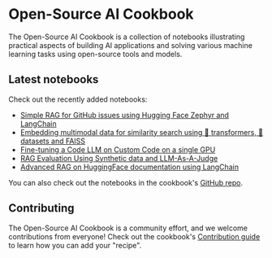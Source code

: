 # Open-Source AI Cookbook

The Open-Source AI Cookbook is a collection of notebooks illustrating practical aspects of building AI 
applications and solving various machine learning tasks using open-source tools and models.

## Latest notebooks

Check out the recently added notebooks: 

- [Simple RAG for GitHub issues using Hugging Face Zephyr and LangChain](rag_zephyr_langchain)
- [Embedding multimodal data for similarity search using 🤗 transformers, 🤗 datasets and FAISS](faiss_with_hf_datasets_and_clip)
- [Fine-tuning a Code LLM on Custom Code on a single GPU](fine_tuning_code_llm_on_single_gpu)
- [RAG Evaluation Using Synthetic data and LLM-As-A-Judge](rag_evaluation)
- [Advanced RAG on HuggingFace documentation using LangChain](advanced_rag)

You can also check out the notebooks in the cookbook's [GitHub repo](https://github.com/huggingface/cookbook).

## Contributing

The Open-Source AI Cookbook is a community effort, and we welcome contributions from everyone! 
Check out the cookbook's [Contribution guide](https://github.com/huggingface/cookbook/blob/main/README.md) to learn 
how you can add your "recipe". 
